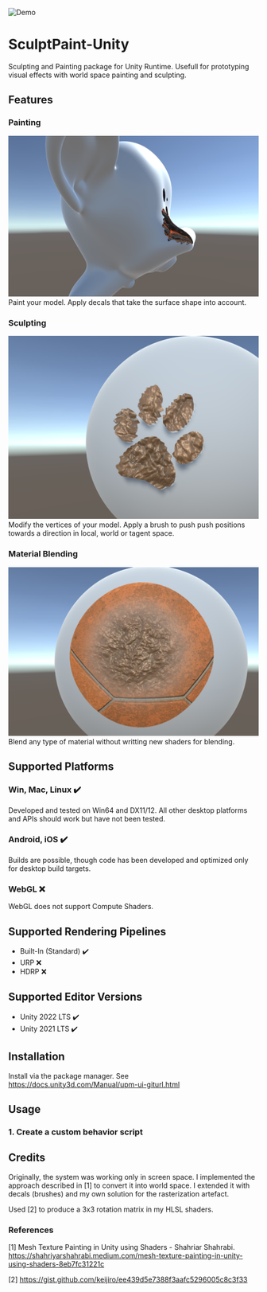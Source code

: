 ![Demo](Docs/LavaDemo.gif)
# SculptPaint-Unity
Sculpting and Painting package for Unity Runtime. Usefull for prototyping visual effects with world space painting and sculpting.

## Features
### **Painting**
![Paint](Docs/Stamp.png)
Paint your model. Apply decals that take the surface shape into account. 

### **Sculpting**
![Sculpt](Docs/Sculpt.png)
Modify the vertices of your model. Apply a brush to push push positions towards a direction in local, world or tagent space.

### **Material Blending**
![Blend](Docs/Blend.png)
Blend any type of material without writting new shaders for blending.

## Supported Platforms
### Win, Mac, Linux :heavy_check_mark: 
Developed and tested on Win64 and DX11/12. All other desktop platforms and APIs should work but have not been tested.

### Android, iOS ✔️
Builds are possible, though code has been developed and optimized only for desktop build targets.

### WebGL ❌
WebGL does not support Compute Shaders.

## Supported Rendering Pipelines
* Built-In (Standard) ✔️
* URP ❌
* HDRP ❌

## Supported Editor Versions
* Unity 2022 LTS ✔️
* Unity 2021 LTS ✔️

## Installation
Install via the package manager. See https://docs.unity3d.com/Manual/upm-ui-giturl.html

## Usage
### 1. Create a custom behavior script
###

## Credits
Originally, the system was working only in screen space. I implemented the approach described in [1] to convert it into world space. I extended it with decals (brushes) and my own solution for the rasterization artefact.

Used [2] to produce a 3x3 rotation matrix in my HLSL shaders.
### References
[1] Mesh Texture Painting in Unity using Shaders - Shahriar Shahrabi. https://shahriyarshahrabi.medium.com/mesh-texture-painting-in-unity-using-shaders-8eb7fc31221c

[2] https://gist.github.com/keijiro/ee439d5e7388f3aafc5296005c8c3f33
